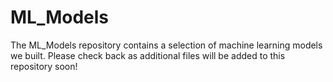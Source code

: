 # ML_Models
The ML_Models repository contains a selection of machine learning models we built.
Please check back as additional files will be added to this repository soon!
